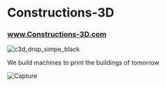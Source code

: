 # Constructions-3D
### www.Constructions-3D.com

![c3d_drop_simpe_black](https://user-images.githubusercontent.com/1204936/204509654-a9709081-7110-410f-b60e-3356fe4bec87.png)

We build machines to print the buildings of tomorrow 

![Capture](https://user-images.githubusercontent.com/1204936/204510189-3793363f-8260-483a-a6f4-fc6973db7ec5.PNG)
